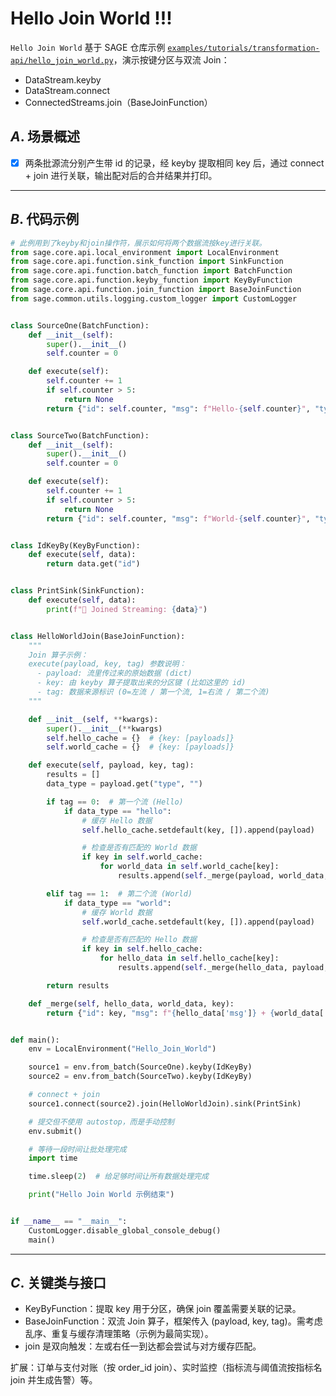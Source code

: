 # Hello Join World !!!

`Hello Join World` 基于 SAGE 仓库示例
[`examples/tutorials/transformation-api/hello_join_world.py`](https://github.com/intellistream/SAGE/blob/main/examples/tutorials/transformation-api/hello_join_world.py)，演示按键分区与双流
Join：

- DataStream.keyby
- DataStream.connect
- ConnectedStreams.join（BaseJoinFunction）

## *A*. 场景概述

- [x] 两条批源流分别产生带 id 的记录，经 keyby 提取相同 key 后，通过 connect + join 进行关联，输出配对后的合并结果并打印。

______________________________________________________________________

## *B*. 代码示例

```python title="examples/tutorials/transformation-api/hello_join_world.py" linenums="1"
# 此例用到了keyby和join操作符，展示如何将两个数据流按key进行关联。
from sage.core.api.local_environment import LocalEnvironment
from sage.core.api.function.sink_function import SinkFunction
from sage.core.api.function.batch_function import BatchFunction
from sage.core.api.function.keyby_function import KeyByFunction
from sage.core.api.function.join_function import BaseJoinFunction
from sage.common.utils.logging.custom_logger import CustomLogger


class SourceOne(BatchFunction):
    def __init__(self):
        super().__init__()
        self.counter = 0

    def execute(self):
        self.counter += 1
        if self.counter > 5:
            return None
        return {"id": self.counter, "msg": f"Hello-{self.counter}", "type": "hello"}


class SourceTwo(BatchFunction):
    def __init__(self):
        super().__init__()
        self.counter = 0

    def execute(self):
        self.counter += 1
        if self.counter > 5:
            return None
        return {"id": self.counter, "msg": f"World-{self.counter}", "type": "world"}


class IdKeyBy(KeyByFunction):
    def execute(self, data):
        return data.get("id")


class PrintSink(SinkFunction):
    def execute(self, data):
        print(f"🔗 Joined Streaming: {data}")


class HelloWorldJoin(BaseJoinFunction):
    """
    Join 算子示例：
    execute(payload, key, tag) 参数说明：
      - payload: 流里传过来的原始数据 (dict)
      - key: 由 keyby 算子提取出来的分区键 (比如这里的 id)
      - tag: 数据来源标识 (0=左流 / 第一个流, 1=右流 / 第二个流)
    """

    def __init__(self, **kwargs):
        super().__init__(**kwargs)
        self.hello_cache = {}  # {key: [payloads]}
        self.world_cache = {}  # {key: [payloads]}

    def execute(self, payload, key, tag):
        results = []
        data_type = payload.get("type", "")

        if tag == 0:  # 第一个流 (Hello)
            if data_type == "hello":
                # 缓存 Hello 数据
                self.hello_cache.setdefault(key, []).append(payload)

                # 检查是否有匹配的 World 数据
                if key in self.world_cache:
                    for world_data in self.world_cache[key]:
                        results.append(self._merge(payload, world_data, key))

        elif tag == 1:  # 第二个流 (World)
            if data_type == "world":
                # 缓存 World 数据
                self.world_cache.setdefault(key, []).append(payload)

                # 检查是否有匹配的 Hello 数据
                if key in self.hello_cache:
                    for hello_data in self.hello_cache[key]:
                        results.append(self._merge(hello_data, payload, key))

        return results

    def _merge(self, hello_data, world_data, key):
        return {"id": key, "msg": f"{hello_data['msg']} + {world_data['msg']}"}


def main():
    env = LocalEnvironment("Hello_Join_World")

    source1 = env.from_batch(SourceOne).keyby(IdKeyBy)
    source2 = env.from_batch(SourceTwo).keyby(IdKeyBy)

    # connect + join
    source1.connect(source2).join(HelloWorldJoin).sink(PrintSink)

    # 提交但不使用 autostop，而是手动控制
    env.submit()

    # 等待一段时间让批处理完成
    import time

    time.sleep(2)  # 给足够时间让所有数据处理完成

    print("Hello Join World 示例结束")


if __name__ == "__main__":
    CustomLogger.disable_global_console_debug()
    main()
```

______________________________________________________________________

## *C*. 关键类与接口

- KeyByFunction：提取 key 用于分区，确保 join 覆盖需要关联的记录。
- BaseJoinFunction：双流 Join 算子，框架传入 (payload, key, tag)。需考虑乱序、重复与缓存清理策略（示例为最简实现）。
- join 是双向触发：左或右任一到达都会尝试与对方缓存匹配。

扩展：订单与支付对账（按 order_id join）、实时监控（指标流与阈值流按指标名 join 并生成告警）等。
